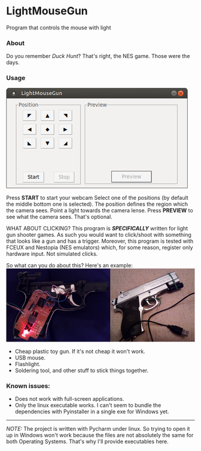 # LightMouseGun
Program that controls the mouse with light

### About
Do you remember _Duck Hunt_? That's right, the NES game. Those were the days.

### Usage
![Screenshot](images/screenshot.png)

Press **START** to start your webcam
Select one of the positions (by default the middle bottom one is selected). The position defines the region which the camera sees.
Point a light towards the camera lense.
Press **PREVIEW** to see what the camera sees. That's optional.

WHAT ABOUT CLICKING? This program is **_SPECIFICALLY_** written for light gun shooter games. As such you would want to click/shoot with something that looks like a gun and has a trigger. Moreover, this program is tested with FCEUX and Nestopia (NES emulators) which, for some reason, register only hardware input. Not simulated clicks.

So what can you do about this? Here's an example:
![mouse-gun](images/mouse-gun.png)

- Cheap plastic toy gun. If it's not cheap it won't work.
- USB mouse.
- Flashlight.
- Soldering tool, and other stuff to stick things together.

### Known issues:
- Does not work with full-screen applications.
- Only the linux executable works. I can't seem to bundle the dependencies with Pyinstaller in a single exe for Windows yet.
---
_NOTE:_ The project is written with Pycharm under linux. So trying to open it up in Windows won't work because the files are not absolutely the same for both Operating Systems. That's why I'll provide executables here. 
